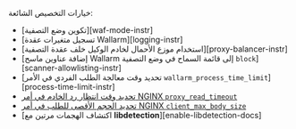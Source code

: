 خيارات التخصيص الشائعة:

* [تكوين وضع التصفية][waf-mode-instr]
* [تسجيل متغيرات عقدة Wallarm][logging-instr]
* [استخدام موزع الأحمال لخادم الوكيل خلف عقدة التصفية][proxy-balancer-instr]
* [إضافة عناوين ماسح Wallarm إلى قائمة السماح في وضع التصفية `block`][scanner-allowlisting-instr]
* [تحديد وقت معالجة الطلب الفردي في الأمر `wallarm_process_time_limit`][process-time-limit-instr]
* [تحديد وقت انتظار رد الخادم في أمر NGINX `proxy_read_timeout`](https://nginx.org/en/docs/http/ngx_http_proxy_module.html#proxy_read_timeout)
* [تحديد الحجم الأقصى للطلب في أمر NGINX `client_max_body_size`](https://nginx.org/en/docs/http/ngx_http_core_module.html#client_max_body_size)
* [اكتشاف الهجمات مرتين مع **libdetection**][enable-libdetection-docs]